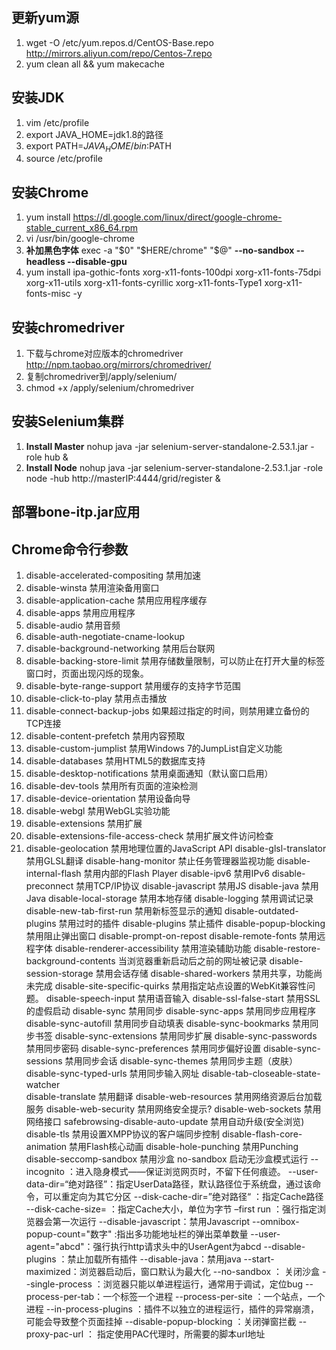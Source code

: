 ## 更新yum源
01. wget -O /etc/yum.repos.d/CentOS-Base.repo http://mirrors.aliyun.com/repo/Centos-7.repo
02. yum clean all && yum makecache

## 安装JDK
01. vim /etc/profile
02. export JAVA_HOME=jdk1.8的路径
03. export PATH=$JAVA_HOME/bin:$PATH
04. source /etc/profile

## 安装Chrome
01. yum install https://dl.google.com/linux/direct/google-chrome-stable_current_x86_64.rpm
02. vi /usr/bin/google-chrome
03. **补加黑色字体** exec -a "$0" "$HERE/chrome" "$@" **--no-sandbox --headless --disable-gpu**
04. yum install ipa-gothic-fonts xorg-x11-fonts-100dpi xorg-x11-fonts-75dpi xorg-x11-utils xorg-x11-fonts-cyrillic xorg-x11-fonts-Type1 xorg-x11-fonts-misc -y

## 安装chromedriver
01. 下载与chrome对应版本的chromedriver http://npm.taobao.org/mirrors/chromedriver/
02. 复制chromedriver到/apply/selenium/
03. chmod +x /apply/selenium/chromedriver

## 安装Selenium集群
01. **Install Master** nohup java -jar selenium-server-standalone-2.53.1.jar -role hub &
02. **Install Node** nohup java -jar selenium-server-standalone-2.53.1.jar -role node -hub http://masterIP:4444/grid/register &

## 部署bone-itp.jar应用

## Chrome命令行参数
01. disable-accelerated-compositing 禁用加速
02. disable-winsta 禁用渲染备用窗口
03. disable-application-cache 禁用应用程序缓存
04. disable-apps  禁用应用程序
05. disable-audio    禁用音频
06. disable-auth-negotiate-cname-lookup
07. disable-background-networking  禁用后台联网
08. disable-backing-store-limit    禁用存储数量限制，可以防止在打开大量的标签窗口时，页面出现闪烁的现象。
09. disable-byte-range-support    禁用缓存的支持字节范围
10. disable-click-to-play    禁用点击播放
11. disable-connect-backup-jobs    如果超过指定的时间，则禁用建立备份的TCP连接
12. disable-content-prefetch    禁用内容预取
13. disable-custom-jumplist    禁用Windows 7的JumpList自定义功能
14. disable-databases    禁用HTML5的数据库支持
15. disable-desktop-notifications    禁用桌面通知（默认窗口启用）
16. disable-dev-tools    禁用所有页面的渲染检测
17. disable-device-orientation    禁用设备向导
18. disable-webgl    禁用WebGL实验功能
19. disable-extensions    禁用扩展
20. disable-extensions-file-access-check    禁用扩展文件访问检查
21. disable-geolocation    禁用地理位置的JavaScript API
disable-glsl-translator    禁用GLSL翻译
disable-hang-monitor    禁止任务管理器监视功能
disable-internal-flash    禁用内部的Flash Player
disable-ipv6    禁用IPv6
disable-preconnect    禁用TCP/IP协议
disable-javascript    禁用JS
disable-java    禁用Java
disable-local-storage     禁用本地存储
disable-logging    禁用调试记录
disable-new-tab-first-run  禁用新标签显示的通知
disable-outdated-plugins    禁用过时的插件
disable-plugins    禁止插件
disable-popup-blocking    禁用阻止弹出窗口
disable-prompt-on-repost
disable-remote-fonts    禁用远程字体
disable-renderer-accessibility    禁用渲染辅助功能
disable-restore-background-contents    当浏览器重新启动后之前的网址被记录
disable-session-storage    禁用会话存储
disable-shared-workers    禁用共享，功能尚未完成
disable-site-specific-quirks    禁用指定站点设置的WebKit兼容性问题。
disable-speech-input    禁用语音输入
disable-ssl-false-start    禁用SSL的虚假启动
disable-sync    禁用同步
disable-sync-apps    禁用同步应用程序
disable-sync-autofill    禁用同步自动填表
disable-sync-bookmarks    禁用同步书签
disable-sync-extensions    禁用同步扩展
disable-sync-passwords    禁用同步密码
disable-sync-preferences    禁用同步偏好设置
disable-sync-sessions    禁用同步会话
disable-sync-themes    禁用同步主题（皮肤）
disable-sync-typed-urls    禁用同步输入网址
disable-tab-closeable-state-watcher    
disable-translate    禁用翻译
disable-web-resources    禁用网络资源后台加载服务
disable-web-security    禁用网络安全提示?
disable-web-sockets    禁用网络接口
safebrowsing-disable-auto-update  禁用自动升级(安全浏览)
disable-tls    禁用设置XMPP协议的客户端同步控制
disable-flash-core-animation    禁用Flash核心动画
disable-hole-punching    禁用Punching
disable-seccomp-sandbox    禁用沙盒
no-sandbox      启动无沙盒模式运行
--incognito ：进入隐身模式——保证浏览网页时，不留下任何痕迹。
--user-data-dir=“绝对路径”：指定UserData路径，默认路径位于系统盘，通过该命令，可以重定向为其它分区
--disk-cache-dir=”绝对路径“ ：指定Cache路径
--disk-cache-size= ：指定Cache大小，单位为字节
–first run ：强行指定浏览器会第一次运行
--disable-javascript：禁用Javascript
--omnibox-popup-count="数字" :指出多功能地址栏的弹出菜单数量
--user-agent="abcd"：强行执行http请求头中的UserAgent为abcd
--disable-plugins ：禁止加载所有插件
--disable-java：禁用java 
--start-maximized：浏览器启动后，窗口默认为最大化
--no-sandbox ： 关闭沙盒
--single-process ：浏览器只能以单进程运行，通常用于调试，定位bug
--process-per-tab：一个标签一个进程
--process-per-site ：一个站点，一个进程
--in-process-plugins ：插件不以独立的进程运行，插件的异常崩溃，可能会导致整个页面挂掉
--disable-popup-blocking ：关闭弹窗拦截
--proxy-pac-url ： 指定使用PAC代理时，所需要的脚本url地址

